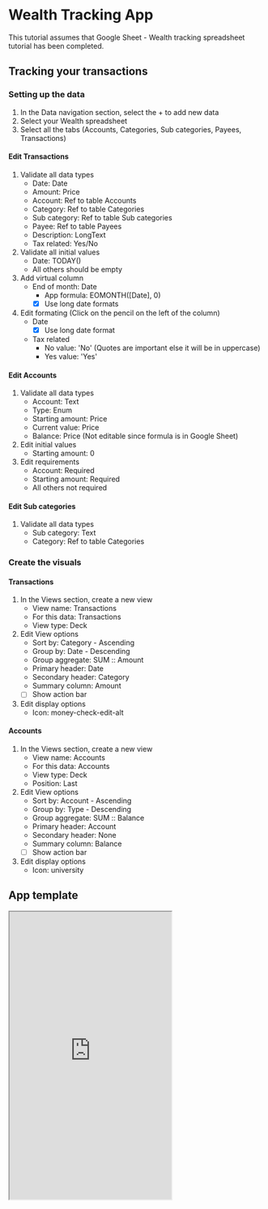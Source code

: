 # Wealth Tracking App

This tutorial assumes that Google Sheet - Wealth tracking spreadsheet tutorial has been completed.

## Tracking your transactions

### Setting up the data
1. In the Data navigation section, select the + to add new data
2. Select your Wealth spreadsheet
3. Select all the tabs (Accounts, Categories, Sub categories, Payees, Transactions)

#### Edit Transactions 
1. Validate all data types
    - Date: Date
    - Amount: Price
    - Account: Ref to table Accounts
    - Category: Ref to table Categories
    - Sub category: Ref to table Sub categories
    - Payee: Ref to table Payees
    - Description: LongText
    - Tax related: Yes/No
2. Validate all initial values
    - Date: TODAY()
    - All others should be empty
3. Add virtual column
    - End of month: Date
        - App formula: EOMONTH([Date], 0)
        - [X] Use long date formats
4. Edit formating (Click on the pencil on the left of the column)
    - Date
        - [X] Use long date format
    - Tax related 
        - No value: 'No' (Quotes are important else it will be in uppercase)
        - Yes value: 'Yes'

#### Edit Accounts
1. Validate all data types
    - Account: Text
    - Type: Enum
    - Starting amount: Price
    - Current value: Price
    - Balance: Price (Not editable since formula is in Google Sheet)
2. Edit initial values
    - Starting amount: 0
2. Edit requirements
    - Account: Required
    - Starting amount: Required
    - All others not required

#### Edit Sub categories
1. Validate all data types
    - Sub category: Text
    - Category: Ref to table Categories

### Create the visuals

#### Transactions
1. In the Views section, create a new view
    - View name: Transactions
    - For this data: Transactions
    - View type: Deck
2. Edit View options
    - Sort by: Category - Ascending
    - Group by: Date - Descending
    - Group aggregate: SUM :: Amount
    - Primary header: Date
    - Secondary header: Category
    - Summary column: Amount
    - [ ] Show action bar
3. Edit display options
    - Icon: money-check-edit-alt

#### Accounts
1. In the Views section, create a new view
    - View name: Accounts
    - For this data: Accounts
    - View type: Deck
    - Position: Last
2. Edit View options
    - Sort by: Account - Ascending
    - Group by: Type - Descending
    - Group aggregate: SUM :: Balance
    - Primary header: Account
    - Secondary header: None
    - Summary column: Balance
    - [ ] Show action bar
3. Edit display options
    - Icon: university


## App template
<iframe src="https://www.appsheet.com/start/ec41bd14-bc2e-4280-a168-7cf5dde6e8cf" width="320" height="568" />